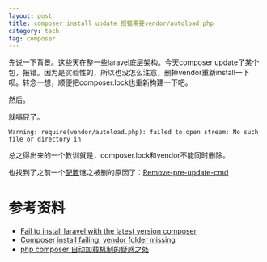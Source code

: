 ```yaml
---
layout: post
title: composer install update 报错需要vendor/autoload.php
category: tech
tag: composer
---
```


先说一下背景。这些天在整一些laravel底层架构。今天composer update了某个包，报错。因为是实验性的，所以也没怎么注意，删掉vendor重新install一下呗。转念一想，顺便把composer.lock也重新构建一下吧。

然后。

就嗝屁了。

    Warning: require(vendor/autoload.php): failed to open stream: No such file or directory in 
    
总之得出来的一个教训就是，composer.lock和vendor不能同时删除。

也找到了之前一个[配置](/tech/2017/01/16/php-laravel-composer-update-trap.html)谜之被删的原因了：[Remove-pre-update-cmd][Removepreupdatecmd]


# 参考资料

* [Fail to install laravel with the latest version composer](https://github.com/composer/composer/issues/5066)
* [Composer install failing, vendor folder missing](https://laracasts.com/discuss/channels/laravel/composer-install-failing-vendor-folder-missing)
* [php composer 自动加载机制的疑惑之处](https://www.oschina.net/question/914024_244803)




[Removepreupdatecmd]: https://github.com/laravel/laravel/pull/3687


